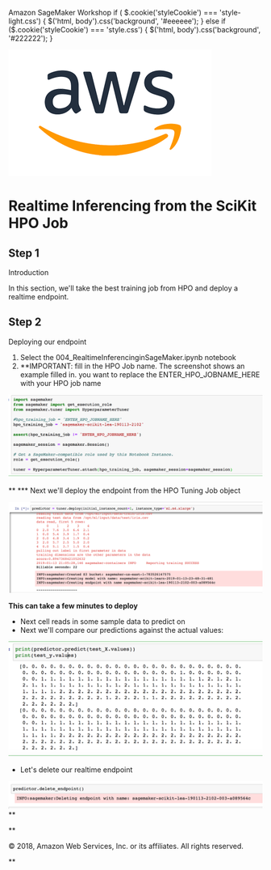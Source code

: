 Amazon SageMaker Workshop                              if ( $.cookie('styleCookie') === 'style-light.css') { $('html, body').css('background', '#eeeeee'); } else if ($.cookie('styleCookie') === 'style.css') { $('html, body').css('background', '#222222'); }                     

![](images/aws_logo.png)

Realtime Inferencing from the SciKit HPO Job
=======================================================

Step 1
------

Introduction

In this section, we'll take the best training job from HPO and deploy a realtime endpoint.

Step 2
------

Deploying our endpoint

1.  Select the 004\_RealtimeInferencinginSageMaker.ipynb notebook
2.  **IMPORTANT: fill in the HPO Job name. The screenshot shows an example filled in. you want to replace the ENTER\_HPO\_JOBNAME\_HERE with your HPO job name

  ![](images/lab3/pic1.png)

  **
***   Next we'll deploy the endpoint from the HPO Tuning Job object

  ![](images/lab3/pic2.png)

  **This can take a few minutes to deploy**
*   Next cell reads in some sample data to predict on
*   Next we'll compare our predictions against the actual values:

  ![](images/lab3/pic3.png)

*   Let's delete our realtime endpoint

  ![](images/lab3/pic4.png)
  **

**

© 2018, Amazon Web Services, Inc. or its affiliates. All rights reserved.









**
